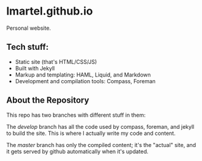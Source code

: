lmartel.github.io
=================

Personal website.

Tech stuff:
-----------
- Static site (that's HTML/CSS/JS)
- Built with Jekyll
- Markup and templating: HAML, Liquid, and Markdown
- Development and compilation tools: Compass, Foreman

About the Repository
--------------------
This repo has two branches with different stuff in them: 

The *develop* branch has all the code used by compass, foreman, and jekyll to build the site. This is where I actually write my code and content. 

The *master* branch has only the compiled content; it's the "actual" site, and it gets served by github automatically when it's updated.
